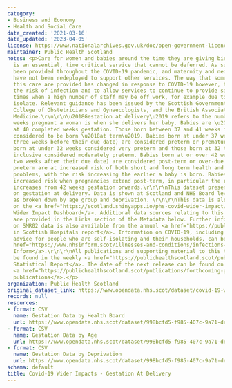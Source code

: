 ```yaml
---
category:
- Business and Economy
- Health and Social Care
date_created: '2021-03-16'
date_updated: '2023-04-05'
license: https://www.nationalarchives.gov.uk/doc/open-government-licence/version/3/
maintainer: Public Health Scotland
notes: <p>Care for women and babies around the time they are giving birth/being born
  is an essential, time critical service that cannot be deferred. As such, it has
  been provided throughout the COVID-19 pandemic, and maternity and neonatal staff
  have not been redeployed to support other services. The way that some elements of
  this care are provided has changed in response to COVID-19 however, to minimise
  the risk of infection and to allow services to continue to provide safe care during
  times when a high number of staff may be off work, for example due to needing to
  isolate. Relevant guidance has been issued by the Scottish Government, the Royal
  College of Obstetricians and Gynaecologists, and the British Association for Perinatal
  Medicine.\r\n\r\n\u2018Gestation at delivery\u2019 refers to the number of completed
  weeks pregnant a woman is when she delivers her baby. Babies are \u2018due\u2019
  at 40 completed weeks gestation. Those born between 37 and 41 weeks inclusive are
  considered to be born \u2018at term\u2019. Babies born at under 37 weeks (more than
  three weeks before their due date) are considered preterm or premature, with those
  born at under 32 weeks considered very preterm and those born at 32 to 36 weeks
  inclusive considered moderately preterm. Babies born at or over 42 weeks (more than
  two weeks after their due date) are considered post-term or over-due. Babies born
  preterm are at increased risk of both short and long term health and developmental
  problems, with the risk increasing the earlier a baby is born. Babies are also at
  increased risk when pregnancies extend post-term, in particular the risk of stillbirth
  increases from 42 weeks gestation onwards.\r\n\r\nThis dataset presents information
  on gestation at delivery. Data is shown at Scotland and NHS Board level, as well
  as broken down by age group and deprivation. \r\n\r\nThis data is also available
  on the <a href="https://scotland.shinyapps.io/phs-covid-wider-impact/">COVID-19
  Wider Impact Dashboard</a>. Additional data sources relating to this topic area
  are provided in the Links section of the Metadata below. Further information based
  on SMR02 data is also available from the annual <a href="https://publichealthscotland.scot/publications/births-in-scottish-hospitals/">Births
  in Scottish Hospitals report</a>. Information on COVID-19, including stay at home
  advice for people who are self-isolating and their households, can be found on <a
  href="https://www.nhsinform.scot/illnesses-and-conditions/infections-and-poisoning/coronavirus-covid-19#stay-at-home-advice">NHS
  Inform</a>.\r\n\r\nAll publications and supporting material to this topic area can
  be found in the weekly <a href="https://publichealthscotland.scot/publications/covid-19-statistical-report/">COVID-19
  Statistical Report</a>. The date of the next release can be found on our list of
  <a href="https://publichealthscotland.scot/publications/forthcoming-publications/">forthcoming
  publications</a>.</p>
organization: Public Health Scotland
original_dataset_link: https://www.opendata.nhs.scot/dataset/covid-19-wider-impacts-gestation-at-delivery
records: null
resources:
- format: CSV
  name: Gestation Data by Health Board
  url: https://www.opendata.nhs.scot/dataset/998bcfd5-f985-407c-9a71-dea23aaff16e/resource/f00851fb-8798-4612-a891-aab1d7403586/download/gestation_hb_20230405.csv
- format: CSV
  name: Gestation Data by Age
  url: https://www.opendata.nhs.scot/dataset/998bcfd5-f985-407c-9a71-dea23aaff16e/resource/7f789269-1547-4189-a47d-2a641db84e91/download/gestation_age_20230405.csv
- format: CSV
  name: Gestation Data by Deprivation
  url: https://www.opendata.nhs.scot/dataset/998bcfd5-f985-407c-9a71-dea23aaff16e/resource/4a423747-5f6d-4415-bae5-27111c990036/download/gestation_simd_20230405.csv
schema: default
title: Covid-19 Wider Impacts - Gestation At Delivery
---
```

